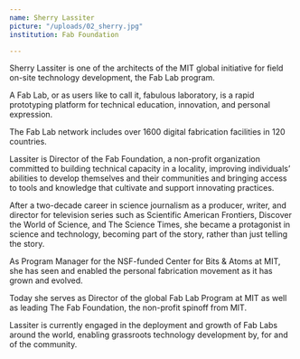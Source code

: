 ```yaml
---
name: Sherry Lassiter
picture: "/uploads/02_sherry.jpg"
institution: Fab Foundation

---
```


Sherry Lassiter is one of the architects of the MIT global initiative for field on-site technology development, the Fab Lab program.

A Fab Lab, or as users like to call it, fabulous laboratory, is a rapid prototyping platform for technical education, innovation, and personal expression.

The Fab Lab network includes over 1600 digital fabrication facilities in 120 countries.

Lassiter is Director of the Fab Foundation, a non-profit organization committed to building technical capacity in a locality, improving individuals’ abilities to develop themselves and their communities and bringing access to tools and knowledge that cultivate and support innovating practices.

After a two-decade career in science journalism as a producer, writer, and director for television series such as Scientific American Frontiers, Discover the World of Science, and The Science Times, she became a protagonist in science and technology, becoming part of the story, rather than just telling the story.

As Program Manager for the NSF-funded Center for Bits & Atoms at MIT, she has seen and enabled the personal fabrication movement as it has grown and evolved.

Today she serves as Director of the global Fab Lab Program at MIT as well as leading The Fab Foundation, the non-profit spinoff from MIT.

Lassiter is currently engaged in the deployment and growth of Fab Labs around the world, enabling grassroots technology development by, for and of the community.
